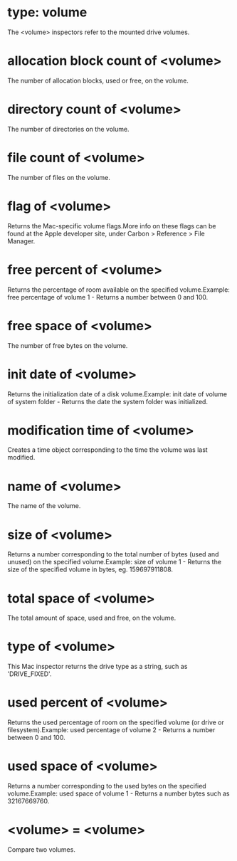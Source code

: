 # type: volume

The &lt;volume&gt; inspectors refer to the mounted drive volumes.

# allocation block count of &lt;volume&gt;

The number of allocation blocks, used or free, on the volume.

# directory count of &lt;volume&gt;

The number of directories on the volume.

# file count of &lt;volume&gt;

The number of files on the volume.

# flag of &lt;volume&gt;

Returns the Mac-specific volume flags.More info on these flags can be found at the Apple developer site, under Carbon &gt; Reference &gt; File Manager.

# free percent of &lt;volume&gt;

Returns the percentage of room available on the specified volume.Example: free percentage of volume 1  - Returns a number between 0 and 100.

# free space of &lt;volume&gt;

The number of free bytes on the volume.

# init date of &lt;volume&gt;

Returns the initialization date of a disk volume.Example: init date of volume of system folder - Returns the date the system folder was initialized.

# modification time of &lt;volume&gt;

Creates a time object corresponding to the time the volume was last modified.

# name of &lt;volume&gt;

The name of the volume.

# size of &lt;volume&gt;

Returns a number corresponding to the total number of bytes (used and unused) on the specified volume.Example: size of volume 1 - Returns the size of the specified volume in bytes, eg. 159697911808.

# total space of &lt;volume&gt;

The total amount of space, used and free, on the volume.

# type of &lt;volume&gt;

This Mac inspector returns the drive type as a string, such as &#39;DRIVE_FIXED&#39;.

# used percent of &lt;volume&gt;

Returns the used percentage of room on the specified volume (or drive or filesystem).Example: used percentage of volume 2 - Returns a number between 0 and 100.

# used space of &lt;volume&gt;

Returns a number corresponding to the used bytes on the specified volume.Example: used space of volume 1 - Returns a number bytes such as 32167669760.

# &lt;volume&gt; = &lt;volume&gt;

Compare two volumes.
